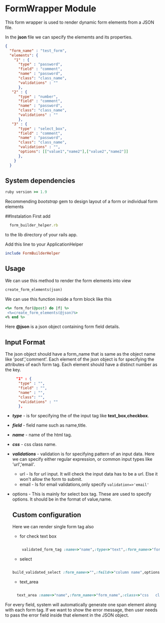 # FormWrapper Module
This form wrapper is used to render dynamic form elements from a JSON file.

In the **json** file we can specify the elememts and its properties.

```json
{
  "form_name" : "test_form",
  "elements": {
    "1" : {
      "type" : "password",
      "field" : "comment",
      "name" : "password",
      "class": "class_name",
      "validations" : ""
      },
   "2" : {
      "type" : "number",
      "field" : "comment",
      "name" : "password",
      "class": "class_name",
      "validations" : ""
      },
   "3" : {
      "type" : "select_box",
      "field" : "comment",
      "name" : "password",
      "class": "class_name",
      "validations" : "",
      "options": [["value1","name2"],["value2","name2"]]
      },
    }
  }
  ```

## System dependencies
```ruby
ruby version >= 1.9
```
Recommending _bootstrap_ gem to  design layout of a form or individual form elements

##Instalation
 First add
```ruby
  form_builder_helper.rb
```
to the lib directory of your rails app.

 Add this line to your ApplicationHelper

 ```ruby
 include FormBuilderHelper
 ```

## Usage
We can use this method to render the form  elements into view
 ```ruby
 create_form_elements(json)
 ```
 We can use this function inside a form block like this

```ruby
<%= form_for(@post) do |f| %>
 <%=create_form_elements(@json)%>
<% end %>
```
Here **@json** is a json object containing form field details.
## Input Format
The json object should have a form_name that is same as the object name like 'post','comment'.
Each element of the json object is for specifying the attributes of each form tag. Each element should  have a distinct number as the key.
```json
     "1" : {
      "type" : "",
      "field" : "",
      "name" : "",
      "class": "",
      "validations" : ""
      },
  ```

* **_type_** - is for specifying the of the input tag like
**text_box**,**checkbox**.
* **_field_** -  field name such as name,title.
* **_name_** - name of the html tag.
* **_css_** - css class name.
* **_validations_** - validation is for specifying pattern of an input data. Here we can specify either regular expression, or common  input types like 'url','email'.
  * url - Is for url input. It will check the input data has to be a url. Else it won't allow the form to submit.
  * email - Is for email validations,only specify  ```validation=>'email'```
* options - This is mainly for select box tag. These are used to specify options. It should be in the format of value,name.

  ## Custom configuration
   Here we can render single form tag also
   * for check text box

     ```ruby

      validated_form_tag :name=>"name",:type=>"text",:form_name=>"form_name",:class=>"css   class name",:required=>"true",:feild=>"column name"

     ```
   * select
   ```ruby

   build_validated_select :form_name=>"",:feild=>"column name",options=>['value','name'],:multipile=>true

   ```
   * text_area
   ```ruby

     text_area :name=>"name",:form_name=>"form_name",:class=>"css   class name",:required=>"true",:feild=>"column name"

     ```

 For every field, system  will automatically generate one span element along with each form tag. If we want to show the error message, then  user needs to pass the error field inside that element in the JSON object.
